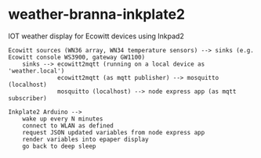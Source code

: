 
# weather-branna-inkplate2

IOT weather display for Ecowitt devices using Inkpad2

    Ecowitt sources (WN36 array, WN34 temperature sensors) --> sinks (e.g. Ecowitt console WS3900, gateway GW1100)
        sinks --> ecowitt2mqtt (running on a local device as 'weather.local')
                  ecowitt2mqtt (as mqtt publisher) --> mosquitto (localhost)
                  mosquitto (localhost) --> node express app (as mqtt subscriber)

    Inkplate2 Arduino -->
        wake up every N minutes
        connect to WLAN as defined
        request JSON updated variables from node express app
        render variables into epaper display
        go back to deep sleep


